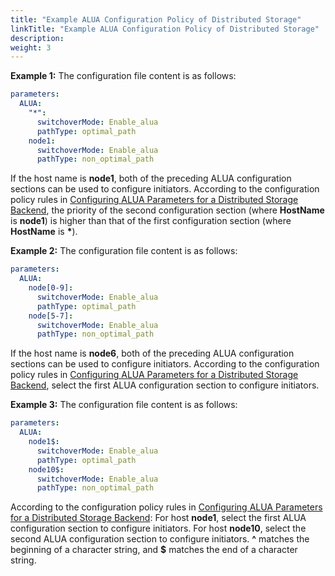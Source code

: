 ```yaml
---
title: "Example ALUA Configuration Policy of Distributed Storage"
linkTitle: "Example ALUA Configuration Policy of Distributed Storage"
description: 
weight: 3
---
```


**Example 1:**  The configuration file content is as follows:

```yaml
parameters:
  ALUA:
    "*":
      switchoverMode: Enable_alua
      pathType: optimal_path
    node1:
      switchoverMode: Enable_alua
      pathType: non_optimal_path
```

If the host name is  **node1**, both of the preceding ALUA configuration sections can be used to configure initiators. According to the configuration policy rules in  [Configuring ALUA Parameters for a Distributed Storage Backend](/docs/advanced-features/configuring-alua/configuring-alua-using-helm/configuring-alua-parameters-for-a-distributed-storage-backend), the priority of the second configuration section \(where  **HostName**  is  **node1**\) is higher than that of the first configuration section \(where  **HostName**  is  **\***\).

**Example 2:**  The configuration file content is as follows:

```yaml
parameters:
  ALUA:
    node[0-9]:
      switchoverMode: Enable_alua
      pathType: optimal_path
    node[5-7]:
      switchoverMode: Enable_alua
      pathType: non_optimal_path
```

If the host name is  **node6**, both of the preceding ALUA configuration sections can be used to configure initiators. According to the configuration policy rules in  [Configuring ALUA Parameters for a Distributed Storage Backend](/docs/advanced-features/configuring-alua/configuring-alua-using-helm/configuring-alua-parameters-for-a-distributed-storage-backend), select the first ALUA configuration section to configure initiators.

**Example 3:**  The configuration file content is as follows:

```yaml
parameters:
  ALUA:
    node1$:
      switchoverMode: Enable_alua
      pathType: optimal_path
    node10$:
      switchoverMode: Enable_alua
      pathType: non_optimal_path
```

According to the configuration policy rules in  [Configuring ALUA Parameters for a Distributed Storage Backend](/docs/advanced-features/configuring-alua/configuring-alua-using-helm/configuring-alua-parameters-for-a-distributed-storage-backend): For host  **node1**, select the first ALUA configuration section to configure initiators. For host  **node10**, select the second ALUA configuration section to configure initiators.  **^**  matches the beginning of a character string, and  **$**  matches the end of a character string.

